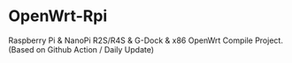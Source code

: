 # OpenWrt-Rpi
Raspberry Pi &amp; NanoPi R2S/R4S &amp; G-Dock &amp; x86 OpenWrt Compile Project. (Based on Github Action / Daily Update)
